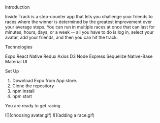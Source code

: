 Introduction

Inside Track is a step-counter app that lets you challenge your friends to races where the winner is determined by the greatest improvement over your average steps. You can run in multiple races at once that can last for minutes, hours, days, or a week -- all you have to do is log in, select your avatar, add your friends, and then you can hit the track.

Technologies

  Expo
  React Native
  Redux
  Axios
  D3
  Node
  Express
  Sequelize
  Native-Base
  Material UI
  
  

Set Up

1. Download Expo from App store.
2. Clone the repository
3. npm install
4. npm start

You are ready to get racing.

![](choosing avatar.gif)
![](adding a race.gif)





